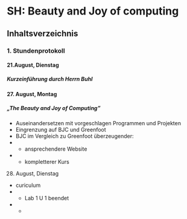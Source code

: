 # SH: Beauty and Joy of computing

## Inhaltsverzeichnis
### 1. Stundenprotokoll
#### 21.August, Dienstag 
##### Kurzeinführung durch Herrn Buhl
#### 27. August, Montag
##### „The Beauty and Joy of Computing”
- Auseinandersetzen mit vorgeschlagen Programmen und Projekten
- Eingrenzung auf BJC und Greenfoot
- BJC im Vergleich zu Greenfoot überzeugender:
- - ansprechendere Website
 - - kompletterer Kurs
 
 28. August, Dienstag
 - curiculum
 - - Lab 1 U 1 beendet
 - - 
